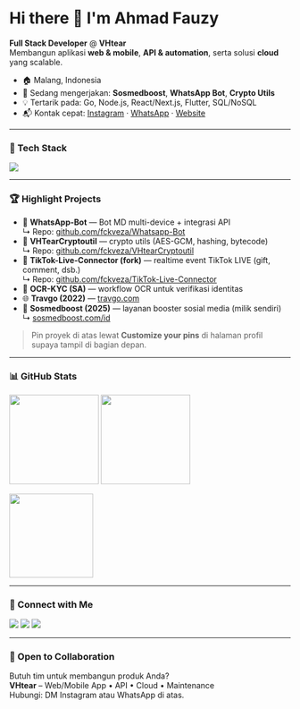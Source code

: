 <!--
README untuk profil GitHub.
Ganti username/tautan bila perlu. Repo harus bernama: zeejiwo87/zeejiwo87
-->

<h1 align="left">Hi there 👋 I'm Ahmad Fauzy</h1>

**Full Stack Developer** @ **VHtear**  
Membangun aplikasi **web & mobile**, **API & automation**, serta solusi **cloud** yang scalable.

- 🏠 Malang, Indonesia  
- 🚀 Sedang mengerjakan: **Sosmedboost**, **WhatsApp Bot**, **Crypto Utils**  
- 💡 Tertarik pada: Go, Node.js, React/Next.js, Flutter, SQL/NoSQL  
- 📬 Kontak cepat: [Instagram](https://www.instagram.com/zeejiwo87/) · [WhatsApp](http://wa.me/6285876846768) · [Website](https://sosmedboost.com/)

---

### 🔧 Tech Stack
<p>
  <img src="https://skillicons.dev/icons?i=ts,js,go,python,nodejs,react,nextjs,vue,flutter,html,css,tailwind,postgres,mysql,mongodb,redis,docker,nginx,git,linux&perline=10" />
</p>

---

### 🏆 Highlight Projects
- 🤖 **WhatsApp-Bot** — Bot MD multi-device + integrasi API  
  ↳ Repo: <a href="https://github.com/fckveza/Whatsapp-Bot">github.com/fckveza/Whatsapp-Bot</a>
- 🔐 **VHTearCryptoutil** — crypto utils (AES-GCM, hashing, bytecode)  
  ↳ Repo: <a href="https://github.com/fckveza/VHtearCryptoutil">github.com/fckveza/VHtearCryptoutil</a>
- 🎥 **TikTok-Live-Connector (fork)** — realtime event TikTok LIVE (gift, comment, dsb.)  
  ↳ Repo: <a href="https://github.com/fckveza/TikTok-Live-Connector">github.com/fckveza/TikTok-Live-Connector</a>
- 🧾 **OCR-KYC (SA)** — workflow OCR untuk verifikasi identitas  
- 🌐 **Travgo (2022)** — <a href="https://travgo.com/">travgo.com</a>  
- 🚀 **Sosmedboost (2025)** — layanan booster sosial media (milik sendiri)  
  ↳ <a href="https://sosmedboost.com/id">sosmedboost.com/id</a>

> Pin proyek di atas lewat **Customize your pins** di halaman profil supaya tampil di bagian depan.

---

### 📊 GitHub Stats
<p>
  <img height="160" src="https://github-readme-stats.vercel.app/api?username=zeejiwo87&show_icons=true&hide_title=true&include_all_commits=true&hide=stars&rank_icon=github" />
  <img height="160" src="https://github-readme-stats.vercel.app/api/top-langs/?username=zeejiwo87&layout=compact&langs_count=8" />
</p>
<p>
  <img height="150" src="https://streak-stats.demolab.com?user=zeejiwo87" />
</p>

---

### 🔗 Connect with Me
<p>
  <a href="https://www.instagram.com/zeejiwo87/"><img src="https://img.shields.io/badge/Instagram-@zeejiwo87-E4405F?style=for-the-badge&logo=instagram&logoColor=white" /></a>
  <a href="http://wa.me/6285876846768"><img src="https://img.shields.io/badge/WhatsApp-Chat-25D366?style=for-the-badge&logo=whatsapp&logoColor=white" /></a>
  <a href="https://github.com/zeejiwo87"><img src="https://img.shields.io/badge/GitHub-zeejiwo87-181717?style=for-the-badge&logo=github" /></a>
</p>

---

### 🤝 Open to Collaboration
Butuh tim untuk membangun produk Anda?  
**VHtear** – Web/Mobile App • API • Cloud • Maintenance  
Hubungi: DM Instagram atau WhatsApp di atas.
